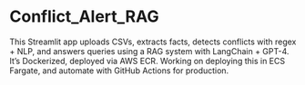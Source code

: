 # Conflict_Alert_RAG
This Streamlit app uploads CSVs, extracts facts, detects conflicts with regex + NLP, and answers queries using a RAG system with LangChain + GPT-4. It’s Dockerized, deployed via AWS ECR. Working on deploying this in ECS Fargate, and automate with GitHub Actions for production.
